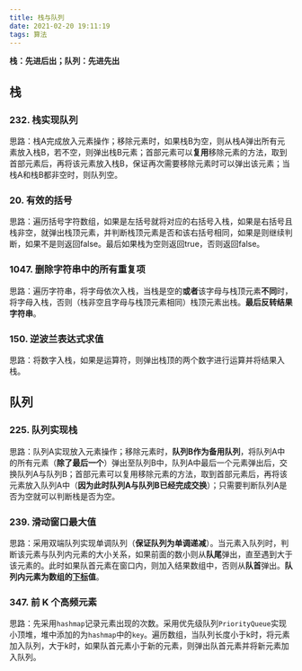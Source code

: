 ```yaml
---
title: 栈与队列
date: 2021-02-20 19:11:19
tags: 算法
---
```


**栈：先进后出；队列：先进先出**

## 栈

### 232. 栈实现队列

思路：栈A完成放入元素操作；移除元素时，如果栈B为空，则从栈A弹出所有元素放入栈B，若不空，则弹出栈B元素；首部元素可以**复用**移除元素的方法，取到首部元素后，再将该元素放入栈B，保证再次需要移除元素时可以弹出该元素；当栈A和栈B都非空时，则队列空。

### 20. 有效的括号

思路：遍历括号字符数组，如果是左括号就将对应的右括号入栈，如果是右括号且栈非空，就弹出栈顶元素，并判断栈顶元素是否和该右括号相同，如果是则继续判断，如果不是则返回false。最后如果栈为空则返回true，否则返回false。

<!--more-->

### 1047. 删除字符串中的所有重复项

思路：遍历字符串，将字母依次入栈，当栈是空的**或者**该字母与栈顶元素**不同**时，将字母入栈，否则（栈非空且字母与栈顶元素相同）栈顶元素出栈。**最后反转结果字符串**。

### 150. 逆波兰表达式求值

思路：将数字入栈，如果是运算符，则弹出栈顶的两个数字进行运算并将结果入栈。

## 队列

### 225. 队列实现栈

思路：队列A实现放入元素操作；移除元素时，**队列B作为备用队列**，将队列A中的所有元素（**除了最后一个**）弹出至队列B中，队列A中最后一个元素弹出后，交换队列A与队列B；首部元素可以复用移除元素的方法，取到首部元素后，再将该元素放入队列A中（**因为此时队列A与队列B已经完成交换**）；只需要判断队列A是否为空就可以判断栈是否为空。

### 239. 滑动窗口最大值

思路：采用双端队列实现单调队列（**保证队列为单调递减**）。当元素入队列时，判断该元素与队列内元素的大小关系，如果前面的数小则从**队尾**弹出，直至遇到大于该元素的。此时如果队首元素在窗口内，则加入结果数组中，否则从**队首**弹出。**队列内元素为数组的<u>下标</u>值**。

### 347. 前 K 个高频元素

思路：先采用`hashmap`记录元素出现的次数。采用优先级队列`PriorityQueue`实现小顶堆，堆中添加的为`hashmap`中的`key`。遍历数组，当队列长度小于k时，将元素加入队列，大于k时，如果队首元素小于新的元素，则弹出队首元素并将新元素加入队列。